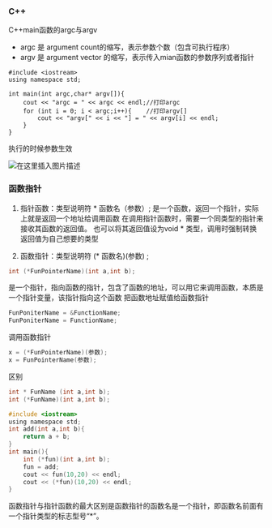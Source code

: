 ### C++



C++main函数的argc与argv

- argc 是 argument count的缩写，表示参数个数（包含可执行程序）
- argv 是 argument vector 的缩写，表示传入mian函数的参数序列或者指针

```
#include <iostream>
using namespace std;

int main(int argc,char* argv[]){
    cout << "argc = " << argc << endl;//打印argc
    for (int i = 0; i < argc;i++){    //打印argv[]
        cout << "argv[" << i << "] = " << argv[i] << endl;
    }
}

```

执行的时候参数生效

![在这里插入图片描述](https://img-blog.csdnimg.cn/07a061732057427ea402d238489e028c.png)



### 函数指针

1. 指针函数：类型说明符 * 函数名（参数）;
    是一个函数，返回一个指针，实际上就是返回一个地址给调用函数
    在调用指针函数时，需要一个同类型的指针来接收其函数的返回值。
    也可以将其返回值设为void * 类型，调用时强制转换返回值为自己想要的类型

2. 函数指针：类型说明符 (* 函数名)(参数) ;

  ```c
  int (*FunPointerName)(int a,int b);
  ```

  是一个指针，指向函数的指针，包含了函数的地址，可以用它来调用函数，本质是一个指针变量，该指针指向这个函数
  把函数地址赋值给函数指针

  ```c
  FunPoniterName = &FunctionName;
  FunPoniterName = FunctionName;
  ```

  调用函数指针

  ```c
  x = (*FunPointerName)(参数);
  x = FunPointerName(参数);
  ```

  



区别

```c
int * FunName (int a,int b);
int (*FunName)(int a,int b);

#include <iostream>
using namespace std;
int add(int a,int b){
    return a + b;
}
int main(){
    int (*fun)(int a,int b);
    fun = add;
    cout << fun(10,20) << endl;
	cout << (*fun)(10,20) << endl;
}
```

函数指针与指针函数的最大区别是函数指针的函数名是一个指针，即函数名前面有一个指针类型的标志型号“*”。




